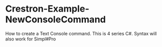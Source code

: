 # Crestron-Example-NewConsoleCommand
How to create a Text Console command. This is 4 series C#. Syntax will also work for Simpl#Pro
